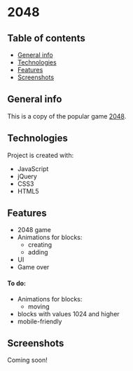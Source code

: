 # 2048

## Table of contents
* [General info](#general-info)
* [Technologies](#technologies)
* [Features](#features)
* [Screenshots](#screenshots)

## General info
This is a copy of the popular game [2048](https://play2048.co/).
	
## Technologies
Project is created with:
* JavaScript
* jQuery
* CSS3
* HTML5

## Features
* 2048 game
* Animations for blocks:
  * creating
  * adding
* UI
* Game over
#### To do:
* Animations for blocks:
  * moving
* blocks with values 1024 and higher
* mobile-friendly

## Screenshots
Coming soon!
